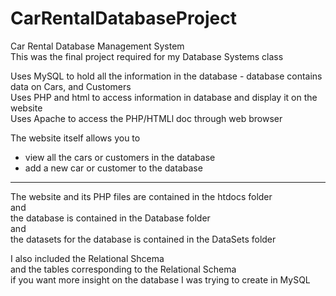 # CarRentalDatabaseProject

Car Rental Database Management System <br />
This was the final project required for my Database Systems class

Uses MySQL to hold all the information in the database - database contains data on Cars, and Customers <br />
Uses PHP and html to access information in database and display it on the website <br />
Uses Apache to access the PHP/HTMLl doc through web browser <br />

The website itself allows you to 
- view all the cars or customers in the database
- add a new car or customer to the database

--------------------------------------------------------------------

The website and its PHP files are contained in the htdocs folder <br />
and <br />
the database is contained in the Database folder <br />
and <br />
the datasets for the database is contained in the DataSets folder <br />

I also included the Relational Shcema  <br />
and the tables corresponding to the Relational Schema  <br />
if you want more insight on the database I was trying to create in MySQL 